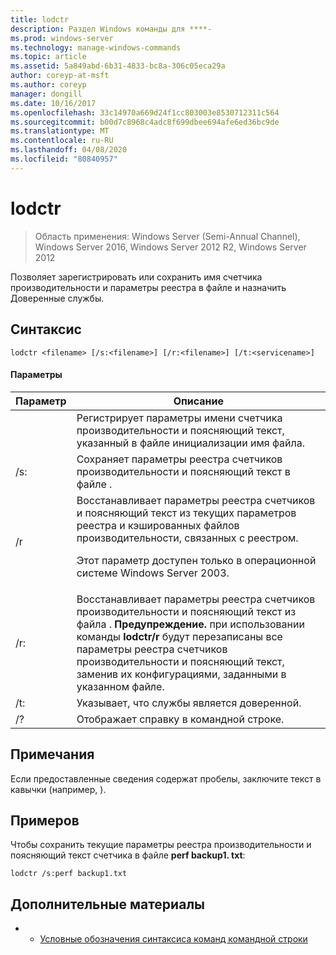 ```yaml
---
title: lodctr
description: Раздел Windows команды для ****-
ms.prod: windows-server
ms.technology: manage-windows-commands
ms.topic: article
ms.assetid: 5a849abd-6b31-4833-bc8a-306c05eca29a
author: coreyp-at-msft
ms.author: coreyp
manager: dongill
ms.date: 10/16/2017
ms.openlocfilehash: 33c14970a669d24f1cc803003e8530712311c564
ms.sourcegitcommit: b00d7c8968c4adc8f699dbee694afe6ed36bc9de
ms.translationtype: MT
ms.contentlocale: ru-RU
ms.lasthandoff: 04/08/2020
ms.locfileid: "80840957"
---
```

# <a name="lodctr"></a>lodctr

>Область применения: Windows Server (Semi-Annual Channel), Windows Server 2016, Windows Server 2012 R2, Windows Server 2012

Позволяет зарегистрировать или сохранить имя счетчика производительности и параметры реестра в файле и назначить Доверенные службы.
## <a name="syntax"></a>Синтаксис
```
lodctr <filename> [/s:<filename>] [/r:<filename>] [/t:<servicename>]
```
#### <a name="parameters"></a>Параметры

|    Параметр     |                                                                                                                                         Описание                                                                                                                                          |
|------------------|----------------------------------------------------------------------------------------------------------------------------------------------------------------------------------------------------------------------------------------------------------------------------------------------|
|    <filename>    |                                                                                          Регистрирует параметры имени счетчика производительности и поясняющий текст, указанный в файле инициализации имя файла.                                                                                          |
|  /s:<filename>   |                                                                                                       Сохраняет параметры реестра счетчиков производительности и поясняющий текст в файле <filename>.                                                                                                       |
|        /r        |                                Восстанавливает параметры реестра счетчиков и поясняющий текст из текущих параметров реестра и кэшированных файлов производительности, связанных с реестром.<p>Этот параметр доступен только в операционной системе Windows Server 2003.                                |
|  /r:<filename>   | Восстанавливает параметры реестра счетчиков производительности и поясняющий текст из файла <filename>. **Предупреждение.** при использовании команды **lodctr/r** будут перезаписаны все параметры реестра счетчиков производительности и поясняющий текст, заменив их конфигурациями, заданными в указанном файле. |
| /t:<servicename> |                                                                                                                       Указывает, что <servicename> службы является доверенной.                                                                                                                       |
|        /?        |                                                                                                                             Отображает справку в командной строке.                                                                                                                             |

## <a name="remarks"></a>Примечания
Если предоставленные сведения содержат пробелы, заключите текст в кавычки (например, <filename>).
## <a name="examples"></a><a name=BKMK_Examples></a>Примеров
Чтобы сохранить текущие параметры реестра производительности и поясняющий текст счетчика в файле **perf backup1. txt**:
```
lodctr /s:perf backup1.txt
```
## <a name="additional-references"></a>Дополнительные материалы
-   - [Условные обозначения синтаксиса команд командной строки](command-line-syntax-key.md)

